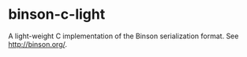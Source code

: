 # binson-c-light
A light-weight C implementation of the Binson serialization format. See http://binson.org/.
